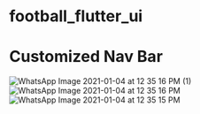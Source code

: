 # football_flutter_ui
# Customized Nav Bar


![WhatsApp Image 2021-01-04 at 12 35 16 PM (1)](https://user-images.githubusercontent.com/42887995/103509566-6ceeaf80-4e89-11eb-80e0-24c6f78b94a1.jpeg)
![WhatsApp Image 2021-01-04 at 12 35 16 PM](https://user-images.githubusercontent.com/42887995/103509574-711acd00-4e89-11eb-9484-a5b8e6d90dd0.jpeg)
![WhatsApp Image 2021-01-04 at 12 35 15 PM](https://user-images.githubusercontent.com/42887995/103509576-72e49080-4e89-11eb-9ebe-b6747e641a98.jpeg)
